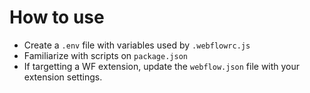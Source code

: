 # How to use

- Create a `.env` file with variables used by `.webflowrc.js`
- Familiarize with scripts on `package.json`
- If targetting a WF extension, update the `webflow.json` file with your extension settings.

